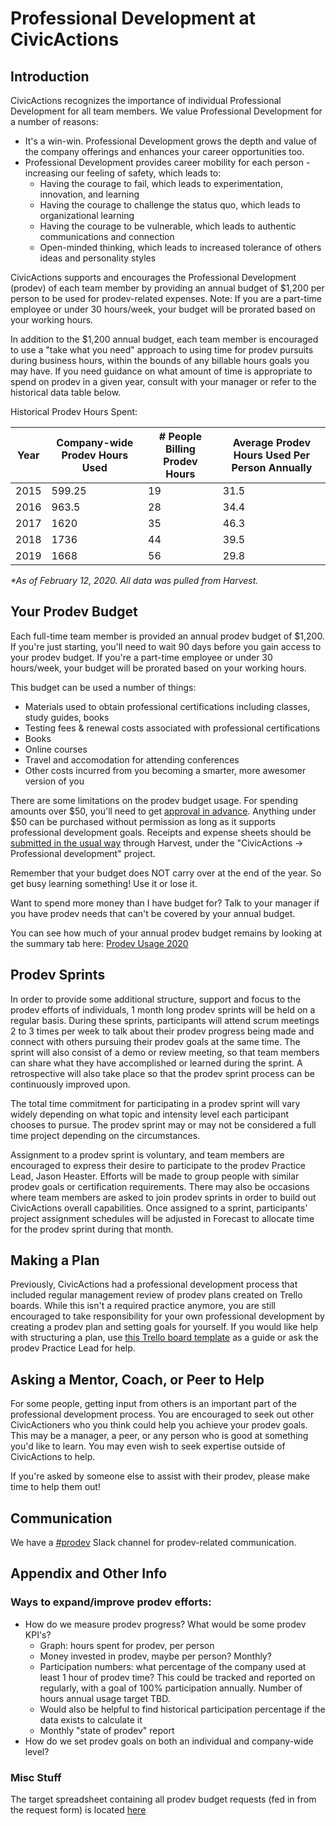 # Professional Development at CivicActions

## Introduction

CivicActions recognizes the importance of individual Professional Development for all team members. We value Professional Development for a number of reasons:

*   It's a win-win. Professional Development grows the depth and value of the company offerings and enhances your career opportunities too.
*   Professional Development provides career mobility for each person - increasing our feeling of safety, which leads to:
    *   Having the courage to fail, which leads to experimentation, innovation, and learning
    *   Having the courage to challenge the status quo, which leads to organizational learning
    *   Having the courage to be vulnerable, which leads to authentic communications and connection
    *   Open-minded thinking, which leads to increased tolerance of others ideas and personality styles

CivicActions supports and encourages the Professional Development (prodev) of each team member by providing an annual budget of $1,200 per person to be used for prodev-related expenses. Note: If you are a part-time employee or under 30 hours/week, your budget will be prorated based on your working hours.

In addition to the $1,200 annual budget, each team member is encouraged to use a "take what you need" approach to using time for prodev pursuits during business hours, within the bounds of any billable hours goals you may have. If you need guidance on what amount of time is appropriate to spend on prodev in a given year, consult with your manager or refer to the historical data table below.

Historical Prodev Hours Spent:

| Year   | Company-wide Prodev Hours Used | # People Billing Prodev Hours | Average Prodev Hours Used Per Person Annually |
| ------ | ------------------------------ | ----------------------------- | --------------------------------------------- |
| 2015   | 599.25                         | 19                            | 31.5                                          |
| 2016   | 963.5                          | 28                            | 34.4                                          |
| 2017   | 1620                           | 35                            | 46.3                                          |
| 2018   | 1736                           | 44                            | 39.5                                          |
| 2019   | 1668                           | 56                            | 29.8                                          |

*\*As of February 12, 2020. All data was pulled from Harvest.*

## Your Prodev Budget

Each full-time team member is provided an annual prodev budget of $1,200. If you're just starting, you'll need to wait 90 days before you gain access to your prodev budget. If you're a part-time employee or under 30 hours/week, your budget will be prorated based on your working hours. 

This budget can be used a number of things:
*  Materials used to obtain professional certifications including classes, study guides, books
*  Testing fees & renewal costs associated with professional certifications
*  Books
*  Online courses
*  Travel and accomodation for attending conferences
*  Other costs incurred from you becoming a smarter, more awesomer version of you

There are some limitations on the prodev budget usage. For spending amounts over $50, you'll need to get [approval in advance](expenses.md). Anything under $50 can be purchased without permission as long as it supports professional development goals. Receipts and expense sheets should be [submitted in the usual way](../04-how-we-work/tools/harvest.md#tracking-expenses) through Harvest, under the "CivicActions -> Professional development" project.

Remember that your budget does NOT carry over at the end of the year. So get busy learning something! Use it or lose it.

Want to spend more money than I have budget for? Talk to your manager if you have prodev needs that can't be covered by your annual budget.

You can see how much of your annual prodev budget remains by looking at the summary tab here: [Prodev Usage 2020](https://docs.google.com/spreadsheets/d/1Szr7GAWKKEqp7WxWABgLVqgoilZ_6Gbl5bxbTpZdEkw/edit#gid=98617197)

## Prodev Sprints

 In order to provide some additional structure, support and focus to the prodev efforts of individuals, 1 month long prodev sprints will be held on a regular basis. During these sprints, participants will attend scrum meetings 2 to 3 times per week to talk about their prodev progress being made and connect with others pursuing their prodev goals at the same time. The sprint will also consist of a demo or review meeting, so that team members can share what they have accomplished or learned during the sprint. A retrospective will also take place so that the prodev sprint process can be continuously improved upon.

The total time commitment for participating in a prodev sprint will vary widely depending on what topic and intensity level each participant chooses to pursue. The prodev sprint may or may not be considered a full time project depending on the circumstances.

Assignment to a prodev sprint is voluntary, and team members are encouraged to express their desire to participate to the prodev Practice Lead, Jason Heaster. Efforts will be made to group people with similar prodev goals or certification requirements. There may also be occasions where team members are asked to join prodev sprints in order to build out CivicActions overall capabilities. Once assigned to a sprint, participants' project assignment schedules will be adjusted in Forecast to allocate time for the prodev sprint during that month.

## Making a Plan

Previously, CivicActions had a professional development process that included regular management review of prodev plans created on Trello boards. While this isn't a required practice anymore, you are still encouraged to take responsibility for your own professional development by creating a prodev plan and setting goals for yourself. If you would like help with structuring a plan, use [this Trello board template](https://trello.com/b/p7FOD0Ju/template-professional-development-and-community-participation) as a guide or ask the prodev Practice Lead for help.

## Asking a Mentor, Coach, or Peer to Help

For some people, getting input from others is an important part of the professional development process. You are encouraged to seek out other CivicActioners who you think could help you achieve your prodev goals. This may be a manager, a peer, or any person who is good at something you'd like to learn. You may even wish to seek expertise outside of CivicActions to help.

If you're asked by someone else to assist with their prodev, please make time to help them out!

## Communication

We have a [#prodev](https://civicactions.slack.com/messages/prodev) Slack channel for prodev-related communication.

## Appendix and Other Info

### Ways to expand/improve prodev efforts:

*   How do we measure prodev progress? What would be some prodev KPI's?
    *   Graph: hours spent for prodev, per person
    *   Money invested in prodev, maybe per person? Monthly?
    *   Participation numbers: what percentage of the company used at least 1 hour of prodev time? This could be tracked and reported on regularly, with a goal of 100% participation annually. Number of hours annual usage target TBD.
    *   Would also be helpful to find historical participation percentage if the data exists to calculate it
    *   Monthly "state of prodev" report
*   How do we set prodev goals on both an individual and company-wide level?

### Misc Stuff

The target spreadsheet containing all prodev budget requests (fed in from the request form) is located [here](https://docs.google.com/spreadsheets/d/1vPhvHskomF7kBHvVw2WljTqel643SJpdNlyWgwKGaQE/edit#gid=1289927279)

